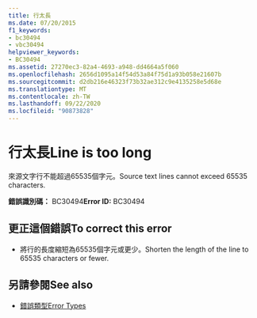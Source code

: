 ```yaml
---
title: 行太長
ms.date: 07/20/2015
f1_keywords:
- bc30494
- vbc30494
helpviewer_keywords:
- BC30494
ms.assetid: 27270ec3-82a4-4693-a948-dd4664a5f060
ms.openlocfilehash: 2656d1095a14f54d53a84f75d1a93b058e21607b
ms.sourcegitcommit: d2db216e46323f73b32ae312c9e4135258e5d68e
ms.translationtype: MT
ms.contentlocale: zh-TW
ms.lasthandoff: 09/22/2020
ms.locfileid: "90873828"
---
```

# <a name="line-is-too-long"></a><span data-ttu-id="d5eab-102">行太長</span><span class="sxs-lookup"><span data-stu-id="d5eab-102">Line is too long</span></span>

<span data-ttu-id="d5eab-103">來源文字行不能超過65535個字元。</span><span class="sxs-lookup"><span data-stu-id="d5eab-103">Source text lines cannot exceed 65535 characters.</span></span>  
  
 <span data-ttu-id="d5eab-104">**錯誤識別碼：** BC30494</span><span class="sxs-lookup"><span data-stu-id="d5eab-104">**Error ID:** BC30494</span></span>  
  
## <a name="to-correct-this-error"></a><span data-ttu-id="d5eab-105">更正這個錯誤</span><span class="sxs-lookup"><span data-stu-id="d5eab-105">To correct this error</span></span>  
  
- <span data-ttu-id="d5eab-106">將行的長度縮短為65535個字元或更少。</span><span class="sxs-lookup"><span data-stu-id="d5eab-106">Shorten the length of the line to 65535 characters or fewer.</span></span>  
  
## <a name="see-also"></a><span data-ttu-id="d5eab-107">另請參閱</span><span class="sxs-lookup"><span data-stu-id="d5eab-107">See also</span></span>

- [<span data-ttu-id="d5eab-108">錯誤類型</span><span class="sxs-lookup"><span data-stu-id="d5eab-108">Error Types</span></span>](../../programming-guide/language-features/error-types.md)
